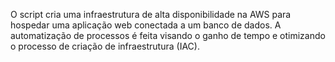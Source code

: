 O script cria uma infraestrutura de alta disponibilidade na AWS para hospedar uma aplicação web conectada a um banco de dados.
A automatização de processos é feita visando o ganho de tempo e otimizando o processo de criação de infraestrutura (IAC).
